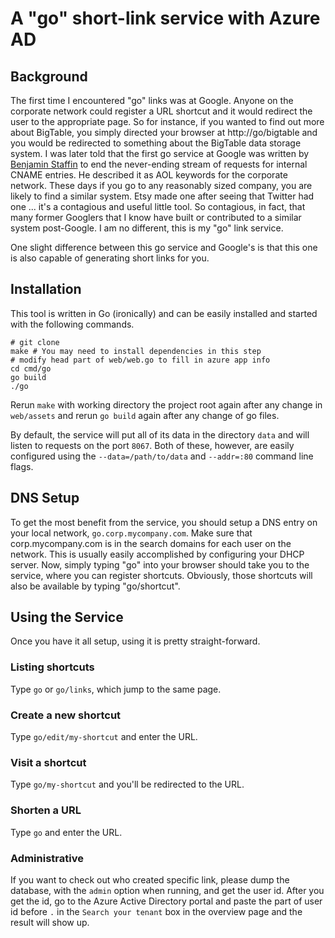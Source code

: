 # A "go" short-link service with Azure AD

## Background
The first time I encountered "go" links was at Google. Anyone on the corporate
network could register a URL shortcut and it would redirect the user to the
appropriate page. So for instance, if you wanted to find out more about BigTable,
you simply directed your browser at http://go/bigtable and you would be redirected to
something about the BigTable data storage system. I was later told that the
first go service at Google was written by [Benjamin Staffin](https://www.linkedin.com/in/benjaminstaffin)
to end the never-ending stream of requests for internal CNAME entries. He
described it as AOL keywords for the corporate network. These days if you go to
any reasonably sized company, you are likely to find a similar system. Etsy made
one after seeing that Twitter had one ... it's a contagious and useful little
tool. So contagious, in fact, that many former Googlers that I know have built
or contributed to a similar system post-Google. I am no different, this is my
"go" link service.

One slight difference between this go service and Google's is that this one is also
capable of generating short links for you.

## Installation
This tool is written in Go (ironically) and can be easily installed and started
with the following commands.

```
# git clone
make # You may need to install dependencies in this step
# modify head part of web/web.go to fill in azure app info
cd cmd/go
go build
./go
```

Rerun `make` with working directory the project root again after any change in
`web/assets` and rerun `go build` again after any change of go files.

By default, the service will put all of its data in the directory `data` and will
listen to requests on the port `8067`. Both of these, however, are easily configured
using the `--data=/path/to/data` and `--addr=:80` command line flags.

## DNS Setup
To get the most benefit from the service, you should setup a DNS entry on your
local network, `go.corp.mycompany.com`. Make sure that corp.mycompany.com is in
the search domains for each user on the network. This is usually easily accomplished
by configuring your DHCP server. Now, simply typing "go" into your browser should
take you to the service, where you can register shortcuts. Obviously, those
shortcuts will also be available by typing "go/shortcut".

## Using the Service
Once you have it all setup, using it is pretty straight-forward.

### Listing shortcuts
Type `go` or `go/links`, which jump to the same page.

### Create a new shortcut
Type `go/edit/my-shortcut` and enter the URL.

### Visit a shortcut
Type `go/my-shortcut` and you'll be redirected to the URL.

### Shorten a URL
Type `go` and enter the URL.

### Administrative
If you want to check out who created specific link, please dump the database,
with the `admin` option when running, and get the user id. After you get the id,
go to the Azure Active Directory portal and paste the part of user id before `.`
in the `Search your tenant` box in the overview page and the result will show up.

